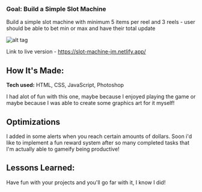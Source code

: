 ### Goal: Build a Simple Slot Machine

Build a simple slot machine with minimum 5 items per reel and 3 reels - user should be able to bet min or max and have their total update


![alt tag](https://i.imgur.com/i3K7ctC.png)

Link to live version - https://slot-machine-jm.netlify.app/

## How It's Made:

**Tech used:** HTML, CSS, JavaScript, Photoshop

I had alot of fun with this one, maybe because I enjoyed playing the game or maybe because I was able to create some graphics art for it myself!  

## Optimizations

I added in some alerts when you reach certain amounts of dollars. Soon i'd like to implement a fun reward system after so many completed tasks that I'm actually able to gameify being productive!

## Lessons Learned:

Have fun with your projects and you'll go far with it, I know I did!

